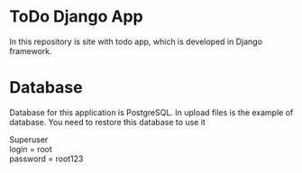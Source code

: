 # ToDo Django App

In this repository is site with todo app, which is developed in Django framework. 

# Database

Database for this application is PostgreSQL. In upload files is the example of database. You need to restore this database to use it 

Superuser<br>
login = root<br>
password = root123
